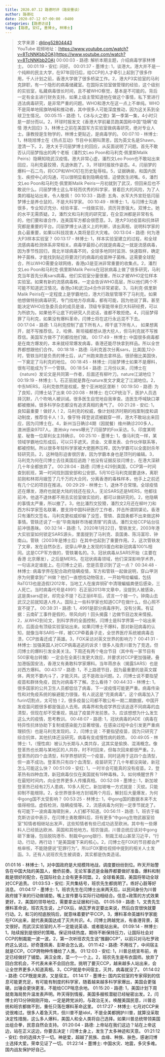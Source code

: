 ```yaml
---
title: 2020.07.12 路德时评（路安墨谈）
author: 路德社
date: 2020-07-12 07:00:00 -0400
categories: [路德访谈]
tags: [路德, 安红, 墨博士, 林博士]
---
```


> 文字来源：[@ling52804443](https://twitter.com/ling52804443)  
> YouTube 视频地址：[https://www.youtube.com/watch?v=8TcNNKbb2OA](https://www.youtube.com/watch?v=8TcNNKbb2OA)
00:00:03 - 路德: 解析本期主题，介绍病毒学家林博士。
00:01:19 - 安红: 问好。
00:01:37 - 墨博士: 1，谈港大。港大并不是一个纯粹的民主大学，在97年回归后，给CCP的人才牵引上起到了很多作用，千人计划之前，香港大学做了很多桥梁工作。2，港大P3实验室的马利克辞职，有一个隐形的病毒储藏室。在国际实验室做管理的经验，这个级别的实验室，私藏病毒很长时间，且不被WHO察觉，基本是不可能的。背后一定有金主进行财务支持，如果上级主管知道他在做这个事情，私下里进行违法病毒研究，是非常严重的问题。WHO和港大在这一点上不单纯。WHO不是简单地摇旗呐喊和推动者，其中很多人可能深度推动，因为这关系到全球卫生情况。
00:05:15 - 路德: 1，《冰与火之歌》第一季第一集，4小时只是一部分而以。2，环球时报发文《香港大学前雇员跑美国称中国“隐瞒”疫情 港大回应》3，林博士之前在美国军方实验室做病毒研究，绝对专业人士。康教授是生物学的，林博士更贴近，是病毒学的。
00:07:10 - 林博士: 1，林晓旭博士在《热点互动》节目中长期叫萧恩，因为英文名是Shawn，澄清一下。2，港大关于闫丽梦博士的回应，从反面说明了问题。首先不敢否认闫丽梦指出的两个老板（潘烈文Leo Poon和马利克·佩里斯Malik Peiris）隐瞒知晓武汉疫情。港大非常心虚，潘烈文Leo Poon也不敢站出来回应，马利克最狡猾，先退休跑了。3，环球时报故作姿态。4，闫丽梦的爆料一石二鸟，将CCP和WHO钉在历史耻辱柱。5，证据确凿，和国内医生、疾控中心的沟通，可以很明显看到隐瞒疫情，迫使医生闭嘴。6，潘烈文Leo Poon和马利克·佩里斯Malik Peiris一月初就到了武汉，但回来后也不敢说什么。闫丽梦博士这么年轻而优秀的科学家，冒着巨大的风险，为了人类的福祉站出来，令人敬佩！
00:10:33 - 路德: 五角、水军大外宣贬低闫丽梦博士是养仓鼠的，不是大科学家。
00:10:49 - 林博士: 1，与闫博士沟通很多，专业知识充分、经验丰富、一线做实验，资历背景强大。双博士。她的水平无需质疑。2，潘烈文和马利克的研究室，在全亚洲都是非常有名的，他们要和谁合作，连美国军方都会很愿意。3，港大P3对疫苗和抗体研究都是重要的平台。闫丽梦博士从道义上的判断，讲出真相，说明科学家的良心最重要，如果以科技戕害人类将是巨大灾难。
00:13:04 - 路德: 何为港大P3样本实验室？
00:13:17 - 林博士: 1，样本实验室建立的过程，和全球流感病毒检测体系非常相关。病毒学最担心的就是病毒之一就是流感病毒，因为季节性回归，南北半球病毒不同，全球多地同时监测、快速取样，确定种子菌株，才能找到贴近将要流行的病毒的疫苗种子菌株。这需要全球配合，所以WHO需要全球网络，香港p3是亚洲非常重要的收集点。2，潘烈文Leo Poon和马利克·佩里斯Malik Peiris在冠状病毒上做了很多研究，马利克当年首先分离sars病毒。他们实验室分量很重，所以才被WHO定位样本实验室。如果有新的流感病毒株，一定会告诉WHO高层，所以他们两个不可能不知道武汉情况。香港p3和武汉p4合作非常紧密。3，马利克·佩里斯Malik Peiris在一定程度上是学霸地位，港大行政层管理不了马利克。如果他想做特别病毒研究，专门找地方存病毒，都有可能，因为他说了算。甚至能决定WHO应急委员会的成员是谁，顶级专家能带来巨大科研经费，可以为所欲为。如果他不让底下的研究人员说话，谁都不敢拒绝。4，闫丽梦得罪了马利克，如果没有爆料革命，闫博士将在这行永远混不下去。
00:17:04 - 路德: 1.马利克控制了底下所有人，榨干底下所有人， 如果想离开，就不写推荐信。2，哈佛、斯坦福都想从港大挖人，但马利克就不写推荐信。美国军方做不了的都找他们做。
00:17:49 - 林博士: 中国很多病毒都是在南方爆发的，本来就经常爆发病毒，香港还能尽快拿到样品。所以全世界都想跟他们合作。
00:18:18 - 路德: 马利克首次分离sars，比美国,12小时，管轶当时是负责的博士后，从广州跑来跑去拿样品，很骄傲比美国快，一下奠定了马利克的地位。
00:18:45 - 林博士: 闫丽梦博士如果不是爆料，很有可能成为下一个管轶。
00:18:54 - 路德: 三月份以来，闫博士在《nature》发论文是共同第一作者，后面还有柳叶刀。nature江湖地位？
00:19:19 - 林博士: 1，石正丽就是靠在nature发文才奠定了江湖地位。2，中东MERS，马利克依然是权威，整个亚洲地区垄断！
00:19:50 - 路德: 为了良知，闫博士站了出来
00:20:08 - 林博士: 在CCP统治下，医护人员选择沉默，八个吹哨人被训诫。很多医生自觉地自我审查。连医生呼喊缺口罩都被撤掉。很多科学杂志都没有追求真相的勇气了。
00:21:28 - 安红: 1，良知最重要！做好人！2，马利克的权威，像计划经济时期的档案制度和调动制度，推荐信卡人！3，像亨特·拜登说谎被戳穿一样，港大不敢站出来回应，因为闫博士在。4，新州当日确诊4期（因就餐）维州确诊200多人，澳洲感染9707人。澳洲sky news曝光了闫丽梦的Fox采访。5，印度某明星、秘鲁一位犀利女主持确诊。
00:25:10 - 墨博士: 1，像马利克一样，某领域学霸地位形成后，可以只手遮天。资金、文章发表、合作伙伴联系等，都被控制。所以很多年轻科学家被大佬圈养压榨，因为学霸可以全面封杀年轻研究员。2，这种隐形迫害很厉害，因为学霸本身也是顶刊的编辑。3，马利克为何在闫博士去往美国后逃跑？他没有证据反驳闫博士，在港大深耕几十年全都放弃了。
00:28:04 - 路德: 闫博士429到美国，CCP第一时间查到航班，第一时间找到国安部和公安部。5月10日马利克就要退休，离职前刚和林郑月娥签了几千万的大合同，分离香港的毒株样本，他手上之前还有几个亿的项目在推进。
00:29:29 - 林博士: 1，退休不合常理。全球疫情还在爆发，港府也就是大陆的钱还在投入，无论SARS还是MERS，他都往前冲。他退不退休都不用去实验室做实验的，都可以做研究的。2，他隐瞒的事情太严重，所以撤了。3，他比潘烈文狡猾，潘烈文2月还在柳叶刀和西方科学家签名联署，要支持中国科研医疗工作者，抨击所谓阴谋论。香港只有潘烈文签名，马利克更权威却躲了没签，管轶、袁国勇都不出来做这种事情。管轶还说了一些“华南海鲜市场被清理”的真话。潘烈文给CCP站台往前冲很愚昧。
00:32:14 - 路德: 1，2020年1月22日，管轶发文，2003年港大实验室如何锁定SARS源头，里面提到了马利克、袁国勇、陈冯富珍、钟南山。管轶（2003年是博士后）在其中也起到了重要作用。2，这次管轶发了文章，发在自然杂志，说穿山甲身上发现的S蛋白和新冠病毒100%相同。这是CCP军方做的，管轶署名的。3，冠状病毒从SARS开始（主要在香港 北京爆发），之后是MERS。在冠状病毒领域，他们深深影响学术界，一句话决定谁能上。在闫博士之前，您是否意识到了这一点？
00:34:48 - 林博士: 病毒学界在配合政府隐瞒疫情，军方和管轶一起做说明，穿山甲测序为何要拿到广州做？他们一直想找动物宿主，一开始甩给蝙蝠，包括RaTG13也是造假(2012年，当地工人在废弃铜矿中清理蝙蝠粪便后感染，三人死亡。当时病毒代号是4991）石正丽2013年文章中，没提到人被感染，这是类sars症状，却完全不提？石正丽6年后，谎言一个接一个。钟南山去武汉之前就知道人传人。国际上一些科学家也知道CCP在做什么，但心照不宣不提了。
00:38:31 - 路德: 1，4991是部分病毒序列，没有分离。有证据：云南矿工事件是假的，带风向的！回头揭露！边做节目边发来情报。2，从WHO到论文，到科学界的全面控制，闫博士是科学界第一个站出来的，后面会有顶级实验室站出来。如果闫博士不爆料，那对新冠病毒的认知，就像当年SARS一样，被CCP牵着鼻子走，全世界医疗系统被病毒击溃，CCP放毒还成了英雄。3，FOX采访对英文世界的影响力？
00:41:31 - 林博士: 加强美国人对CCP病毒追逃的诉求！很多人指责川普为了竞选，但闫博士的爆料引发全美关注。下周还有两个电台节目（其中有一家节目有500家电台转播）一定会在全美引发更大效应，并要求对CCP更加强硬。叠加港版国安法，香港又有勇敢科学家爆料。当年蒋彦永（揭露SARS）也是对西方爆料。
00:43:17 - 路德: 1，不上路德节目，因为最重要的是英文媒体，两党不要内斗了，才能灭共。这不是政治问题。2，闫博士说不要指望疫苗和群体免疫，因为对病毒不了解。怎么看待？
00:44:33 - 林博士: 1，很多国家的公共卫生人员都低估了病毒，下一波疫情可能更严重。病毒传染性和对免疫系统的躲避能力很强，有人说这是“完美病毒”。这个病毒加入了furin切割点，太可怕！2，很多疫苗公司都不敢公布一期二期数据，中国开发疫苗问题很多都是强迫人去用。病毒界和免疫学界应该追逐不同病毒的血清型，但现在却不受重视，挑战了疫苗开发前景。3，应该想想为什么发生这么大的疫情，思考教训。
00:48:07 - 路德: 1，冠状病毒的ADE（病毒在特异性抗体协助下复制或感染能力显著增强，在感染过程中会引发更严重病理损伤）也是马利克发现的。2，闫博士说：不要指望疫苗，因为只研究了综合抗体，其他抗体还没研究。病毒有变成慢性病的趋势。
00:49:05 - 林博士: 1，（慢性病）被认为长期与人类共存，这其实是偷换、混淆概念。像登革热也长期与某地区的人共存，时不时回来，但每次回来都很严重。2，登革热的四个血清型，科学界想研究一个疫苗，同时适用于这四个血清型，但一直不成功。登革热只有四个血清型，疫苗研究了几十年都没突破，新冠怎么可能这么快？
00:51:09 - 安红: 1，一时半会可能真的没有疫苗。2，登革热有四种血清，新冠病毒仅仅在美国就有19种毒株。3，如何唤醒世界？在最短时间内，向全世界更多人传播真相。
00:52:08 - 墨博士: 1，新加坡登革热已经有2万人患病，10多人死亡。新加坡唯一方式就是：灭蚊。只能抑制不能根除。2，全世界很多地方封城两个月后，解封后大量爆发，为何中gong国不太受影响？
00:53:25 - 林博士: 1，中gong国的数据本来不太值得相信。虚假检测，隐瞒疫情等。2，流感病毒为何到一定季节就走了。有可能下一波病毒海啸到来，人们都不知道。00:56:11 - 路德: 1，班农于福克斯访谈中表示，在闫博士勇敢爆料后，将有更多“中gong生物武器室验室”知情者相继站出发声，这些知情者有些已成功逃至欧洲。其中有一些爆料人已经抵达欧洲、英国和其他地方。班农强调，川普总统应该对中gong砸下重锤，包括脱钩港币、制裁中gong银行、制裁王岐山甚至习近平，“行动，行动，再行动！”是美国接下来的核心。2，闫博士在FOX的节目都会严格审核，不能随便说“犯罪行为”。所以FOX要给视频中提到的相关人士发函。3，还有人说班农先生被调查，其实都是伪类造谣。

01:01:16 - 林博士: 1，对中国政府是大规模阵地战，调度要纷纷到位。昨天开始警告在中国大陆的美国人，撤侨前奏。无论军事还是金融界都要做好准备。爆料和制裁是很好的配合，在国际社会上会有更多同盟。2，全球看美国，美国将带动全球对CCP追责。
01:03:53 - 安红: 灭共集结号，班农先生都挑明了。练好心脏等好消息。
01:04:17 - 墨博士: 1，班农先生在闫博士出来两天后，以民间身份为川普政府接下来的行动做铺垫。嘴上宣传要与实际行动相结合。信息+政策的方式效果更好。2，美国的领导地位，需要拿出证据和行动。
01:05:59 - 路德: 1，文贵先生爆料革命说，班农先生说，上FOX后，纳瓦罗肯定要出来说，然后白宫很快就要行动。2，和习的彻底脱钩后，就意味着要铲平CCP。3，爆料革命英雄科学家能在FOX出来，就代表美国达成了灭共共识。4，闫博士跨越党派，有香港背景，英文很好。而武汉实验室的人不一定能说英语、或者能站出来。
01:09:14 - 林博士: 1，陆续报到是很好的策略。保证持续热度。期待不断保持压力，让国际社会对CCP的制裁能一波一波。2，第一次听班农先生说“推翻CCP”，以前只对马杜罗政府这么说过。好奇蓬佩奥、彭斯会怎么说。
01:11:42 - 路德: 不用找了，中间宿主就是CCP。CCP跨物种传播给了人类。
01:12:03 - 安红: 1，川普总统宣布前，肯定已经做好了铺垫。满汉全席，菜一个一个上。2，班农先生是布衣国师。放弃了回白宫机会，不代表未来不会回白宫。挑明了要灭CCP，越来越多人站出来，会让全世界更多人知道真相。3，CCP就是中间宿主，灭共，病毒就没了。
01:14:02 - 路德: CCP既是来源，又是宿主。
01:14:17 - 墨博士: 国内实验室的专家得到的信息可能更充足，有可能有制度的科学家，随着越来越多科学家爆出，美国会更强硬。出锤会更快更准，不能给CCP喘息余地。
01:15:20 - 路德: 1，美国计划下周就南海局势升温发表声明。昨天得到情报，美国多艘核潜艇已经秘密出发。2，闫博士的13分钟刚刚开始，一定是跨党派的，与政治无关。唤醒美国民意，川普总统和班农都做不到，重任只落在爆料革命这里。
01:17:27 - 林博士: 七月对CCP来说很难过。很多人着急灭共，但川普不是idol，不是全美都拥护川普，就算没采取决定性措施，这么多人爆料，美国人和全人类将自己选择。如果川普总统带领美国出组合拳，民意自然会支持。
01:20:04 - 路德: 上帝站在我们这边？站在上帝这边，站在正义这边，你要去决定！闫博士身上，发生了太多神迹和天意。
01:21:12 - 安红: 你的选择大于一切。神是爱，超越了民族、血缘、种族、肤色，感谢闫博士选择大爱。荣幸见证了一切。
01:22:14 - 墨博士: 中国水灾、地震，多灾多难。国内战友保护好自己。
